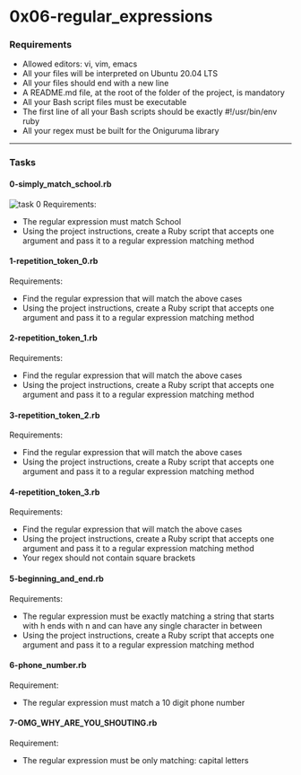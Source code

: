 # 0x06-regular_expressions

### Requirements

- Allowed editors: vi, vim, emacs
- All your files will be interpreted on Ubuntu 20.04 LTS
- All your files should end with a new line
- A README.md file, at the root of the folder of the project, is mandatory
- All your Bash script files must be executable
- The first line of all your Bash scripts should be exactly #!/usr/bin/env ruby
- All your regex must be built for the Oniguruma library

---

### Tasks

#### 0-simply_match_school.rb
![task 0](https://drive.google.com/file/d/1gRYiKzxogxsXY3rHy98m8pMS7INMgLKc/view?usp=drive_link)
Requirements:

- The regular expression must match School
- Using the project instructions, create a Ruby script that accepts one argument and pass it to a regular expression matching method

#### 1-repetition_token_0.rb
Requirements:

- Find the regular expression that will match the above cases
- Using the project instructions, create a Ruby script that accepts one argument and pass it to a regular expression matching method

#### 2-repetition_token_1.rb
Requirements:

- Find the regular expression that will match the above cases
- Using the project instructions, create a Ruby script that accepts one argument and pass it to a regular expression matching method

#### 3-repetition_token_2.rb
Requirements:

- Find the regular expression that will match the above cases
- Using the project instructions, create a Ruby script that accepts one argument and pass it to a regular expression matching method

#### 4-repetition_token_3.rb
Requirements:

- Find the regular expression that will match the above cases
- Using the project instructions, create a Ruby script that accepts one argument and pass it to a regular expression matching method
- Your regex should not contain square brackets

#### 5-beginning_and_end.rb
Requirements:

- The regular expression must be exactly matching a string that starts with h ends with n and can have any single character in between
- Using the project instructions, create a Ruby script that accepts one argument and pass it to a regular expression matching method

#### 6-phone_number.rb
Requirement:

- The regular expression must match a 10 digit phone number

#### 7-OMG_WHY_ARE_YOU_SHOUTING.rb
Requirement:

- The regular expression must be only matching: capital letters
